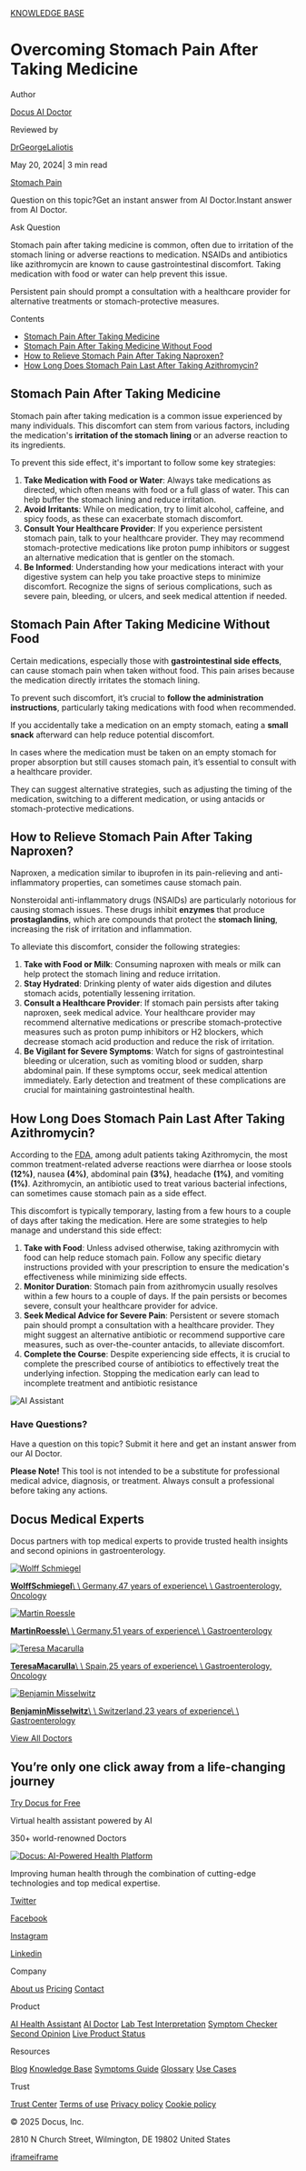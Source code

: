 [KNOWLEDGE BASE](https://docus.ai/knowledge-base)

# Overcoming Stomach Pain After Taking Medicine

Author

[Docus AI Doctor](https://docus.ai/ai-doctor)

Reviewed by

[DrGeorgeLaliotis](https://docus.ai/author/dr-george-laliotis)

May 20, 2024\| 3 min read

[Stomach Pain](https://docus.ai/tags/stomach-pain)

Question on this topic?Get an instant answer from AI Doctor.Instant answer from AI Doctor.

Ask Question

Stomach pain after taking medicine is common, often due to irritation of the stomach lining or adverse reactions to medication. NSAIDs and antibiotics like azithromycin are known to cause gastrointestinal discomfort. Taking medication with food or water can help prevent this issue.

Persistent pain should prompt a consultation with a healthcare provider for alternative treatments or stomach-protective measures.

Contents

- [Stomach Pain After Taking Medicine](https://docus.ai/knowledge-base/stomach-pain-after-taking-medicine#stomach-pain-after-taking-medicine)
- [Stomach Pain After Taking Medicine Without Food](https://docus.ai/knowledge-base/stomach-pain-after-taking-medicine#stomach-pain-after-taking-medicine-without-food)
- [How to Relieve Stomach Pain After Taking Naproxen?](https://docus.ai/knowledge-base/stomach-pain-after-taking-medicine#how-to-relieve-stomach-pain-after-taking-naproxen)
- [How Long Does Stomach Pain Last After Taking Azithromycin?](https://docus.ai/knowledge-base/stomach-pain-after-taking-medicine#how-long-does-stomach-pain-last-after-taking-azithromycin)

## Stomach Pain After Taking Medicine

Stomach pain after taking medication is a common issue experienced by many individuals. This discomfort can stem from various factors, including the medication's **irritation of the stomach lining** or an adverse reaction to its ingredients.

To prevent this side effect, it's important to follow some key strategies:

1. **Take Medication with Food or Water**: Always take medications as directed, which often means with food or a full glass of water. This can help buffer the stomach lining and reduce irritation.
2. **Avoid Irritants**: While on medication, try to limit alcohol, caffeine, and spicy foods, as these can exacerbate stomach discomfort.
3. **Consult Your Healthcare Provider**: If you experience persistent stomach pain, talk to your healthcare provider. They may recommend stomach-protective medications like proton pump inhibitors or suggest an alternative medication that is gentler on the stomach.
4. **Be Informed**: Understanding how your medications interact with your digestive system can help you take proactive steps to minimize discomfort. Recognize the signs of serious complications, such as severe pain, bleeding, or ulcers, and seek medical attention if needed.

## Stomach Pain After Taking Medicine Without Food

Certain medications, especially those with **gastrointestinal side effects**, can cause stomach pain when taken without food. This pain arises because the medication directly irritates the stomach lining.

To prevent such discomfort, it’s crucial to **follow the administration instructions**, particularly taking medications with food when recommended.

If you accidentally take a medication on an empty stomach, eating a **small snack** afterward can help reduce potential discomfort.

In cases where the medication must be taken on an empty stomach for proper absorption but still causes stomach pain, it’s essential to consult with a healthcare provider.

They can suggest alternative strategies, such as adjusting the timing of the medication, switching to a different medication, or using antacids or stomach-protective medications.

## How to Relieve Stomach Pain After Taking Naproxen?

Naproxen, a medication similar to ibuprofen in its pain-relieving and anti-inflammatory properties, can sometimes cause stomach pain.

Nonsteroidal anti-inflammatory drugs (NSAIDs) are particularly notorious for causing stomach issues. These drugs inhibit **enzymes** that produce **prostaglandins**, which are compounds that protect the **stomach lining**, increasing the risk of irritation and inflammation.

To alleviate this discomfort, consider the following strategies:

1. **Take with Food or Milk**: Consuming naproxen with meals or milk can help protect the stomach lining and reduce irritation.
2. **Stay Hydrated**: Drinking plenty of water aids digestion and dilutes stomach acids, potentially lessening irritation.
3. **Consult a Healthcare Provider**: If stomach pain persists after taking naproxen, seek medical advice. Your healthcare provider may recommend alternative medications or prescribe stomach-protective measures such as proton pump inhibitors or H2 blockers, which decrease stomach acid production and reduce the risk of irritation.
4. **Be Vigilant for Severe Symptoms**: Watch for signs of gastrointestinal bleeding or ulceration, such as vomiting blood or sudden, sharp abdominal pain. If these symptoms occur, seek medical attention immediately. Early detection and treatment of these complications are crucial for maintaining gastrointestinal health.

## How Long Does Stomach Pain Last After Taking Azithromycin?

According to the [FDA](https://www.accessdata.fda.gov/drugsatfda_docs/label/2021/050797s026lbl.pdf), among adult patients taking Azithromycin, the most common treatment-related adverse reactions were diarrhea or loose stools **(12%)**, nausea **(4%)**, abdominal pain **(3%)**, headache **(1%)**, and vomiting **(1%)**. Azithromycin, an antibiotic used to treat various bacterial infections, can sometimes cause stomach pain as a side effect.

This discomfort is typically temporary, lasting from a few hours to a couple of days after taking the medication. Here are some strategies to help manage and understand this side effect:

1. **Take with Food**: Unless advised otherwise, taking azithromycin with food can help reduce stomach pain. Follow any specific dietary instructions provided with your prescription to ensure the medication's effectiveness while minimizing side effects.
2. **Monitor Duration**: Stomach pain from azithromycin usually resolves within a few hours to a couple of days. If the pain persists or becomes severe, consult your healthcare provider for advice.
3. **Seek Medical Advice for Severe Pain**: Persistent or severe stomach pain should prompt a consultation with a healthcare provider. They might suggest an alternative antibiotic or recommend supportive care measures, such as over-the-counter antacids, to alleviate discomfort.
4. **Complete the Course**: Despite experiencing side effects, it is crucial to complete the prescribed course of antibiotics to effectively treat the underlying infection. Stopping the medication early can lead to incomplete treatment and antibiotic resistance

![AI Assistant](https://docus.ai/images/small-assistant.png)

### Have Questions?

Have a question on this topic? Submit it here and get an instant answer from our AI Doctor.

**Please Note!** This tool is not intended to be a substitute for professional medical advice, diagnosis, or treatment. Always consult a professional before taking any actions.

## Docus Medical Experts

Docus partners with top medical experts to provide trusted health insights and second opinions in gastroenterology.

[![Wolff Schmiegel](https://docus.ai/_next/image?url=https%3A%2F%2Fdocus-live-cms-storage-us.s3.amazonaws.com%2Fnetwork_doctors%2Fprofile_pictures%2F1fb2730fb9eecf959e0b2b9ae25d0178.png&w=3840&q=100)](https://docus.ai/doctors/wolff-schmiegel-315)

[**WolffSchmiegel**\\
\\
Germany,47 years of experience\\
\\
Gastroenterology, Oncology](https://docus.ai/doctors/wolff-schmiegel-315)

[![Martin Roessle](https://docus.ai/_next/image?url=https%3A%2F%2Fdocus-live-cms-storage-us.s3.amazonaws.com%2Fnetwork_doctors%2Fprofile_pictures%2F90b20d245940d4214182d224126293b8.png&w=3840&q=100)](https://docus.ai/doctors/martin-roessle-231)

[**MartinRoessle**\\
\\
Germany,51 years of experience\\
\\
Gastroenterology](https://docus.ai/doctors/martin-roessle-231)

[![Teresa Macarulla](https://docus.ai/_next/image?url=https%3A%2F%2Fdocus-live-cms-storage-us.s3.amazonaws.com%2Fnetwork_doctors%2Fprofile_pictures%2F7a2d9cde00479218fe8bf8a816baf736.png&w=3840&q=100)](https://docus.ai/doctors/teresa-macarulla-369)

[**TeresaMacarulla**\\
\\
Spain,25 years of experience\\
\\
Gastroenterology, Oncology](https://docus.ai/doctors/teresa-macarulla-369)

[![Benjamin Misselwitz](https://docus.ai/_next/image?url=https%3A%2F%2Fdocus-live-cms-storage-us.s3.amazonaws.com%2Fnetwork_doctors%2Fprofile_pictures%2F69e347c73a44b4924a2354dad0f48a4a.png&w=3840&q=100)](https://docus.ai/doctors/benjamin-misselwitz-251)

[**BenjaminMisselwitz**\\
\\
Switzerland,23 years of experience\\
\\
Gastroenterology](https://docus.ai/doctors/benjamin-misselwitz-251)

[View All Doctors](https://docus.ai/doctors)

## You’re only one click away from a life-changing journey

[Try Docus for Free](https://my.docus.ai/auth/signup)

Virtual health assistant powered by AI

350+ world-renowned Doctors

[![Docus: AI-Powered Health Platform](https://docus.ai/docus-dark-logo.svg)](https://docus.ai/)

Improving human health through the combination of cutting-edge technologies and top medical expertise.

[Twitter](https://twitter.com/docus_ai)

[Facebook](https://www.facebook.com/docusai)

[Instagram](https://www.instagram.com/docus.ai/)

[Linkedin](https://www.linkedin.com/company/docusai/)

Company

[About us](https://docus.ai/about-us) [Pricing](https://docus.ai/pricing) [Contact](https://docus.ai/contact)

Product

[AI Health Assistant](https://docus.ai/ai-health-assistant) [AI Doctor](https://docus.ai/ai-doctor) [Lab Test Interpretation](https://docus.ai/lab-test-interpretation) [Symptom Checker](https://docus.ai/symptom-checker) [Second Opinion](https://docus.ai/second-opinion) [Live Product Status](https://docus.statuspage.io/)

Resources

[Blog](https://docus.ai/blog) [Knowledge Base](https://docus.ai/knowledge-base) [Symptoms Guide](https://docus.ai/symptoms-guide) [Glossary](https://docus.ai/glossary) [Use Cases](https://docus.ai/use-cases)

Trust

[Trust Center](https://trust.docus.ai/) [Terms of use](https://docus.ai/terms-of-use) [Privacy policy](https://docus.ai/privacy-policy) [Cookie policy](https://docus.ai/cookie-policy)

© 2025 Docus, Inc.

2810 N Church Street, Wilmington, DE 19802 United States

[iframe](https://td.doubleclick.net/td/ga/rul?tid=G-C1NR4HEC74&gacid=573698838.1741381286&gtm=45je5362v874030715z8849365654za200zb849365654&dma=0&gcs=G1--&gcd=13l3l3R3l5l1&npa=0&pscdl=noapi&aip=1&fledge=1&frm=0&tag_exp=102067808~102482433~102539968~102587591~102640600~102693808~102717422~102788824&z=1395212353)[iframe](https://td.doubleclick.net/td/rul/11076298198?random=1741381286226&cv=11&fst=1741381286226&fmt=3&bg=ffffff&guid=ON&async=1&gtm=45je5362v874030715z8849365654za200zb849365654&gcd=13l3l3R3l5l1&dma=0&tag_exp=102067808~102482433~102539968~102587591~102640600~102693808~102717422~102788824&u_w=1280&u_h=1024&url=https%3A%2F%2Fdocus.ai%2Fknowledge-base%2Fstomach-pain-after-taking-medicine&hn=www.googleadservices.com&frm=0&tiba=Overcoming%20Stomach%20Pain%20After%20Taking%20Medicine&npa=0&pscdl=noapi&auid=403509583.1741381286&uaa=&uab=&uafvl=&uamb=0&uam=&uap=&uapv=&uaw=0&fledge=1&data=event%3Dgtag.config)